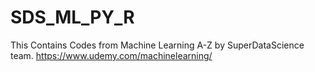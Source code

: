 # SDS_ML_PY_R

This Contains Codes from Machine Learning A-Z by SuperDataScience team.
https://www.udemy.com/machinelearning/
